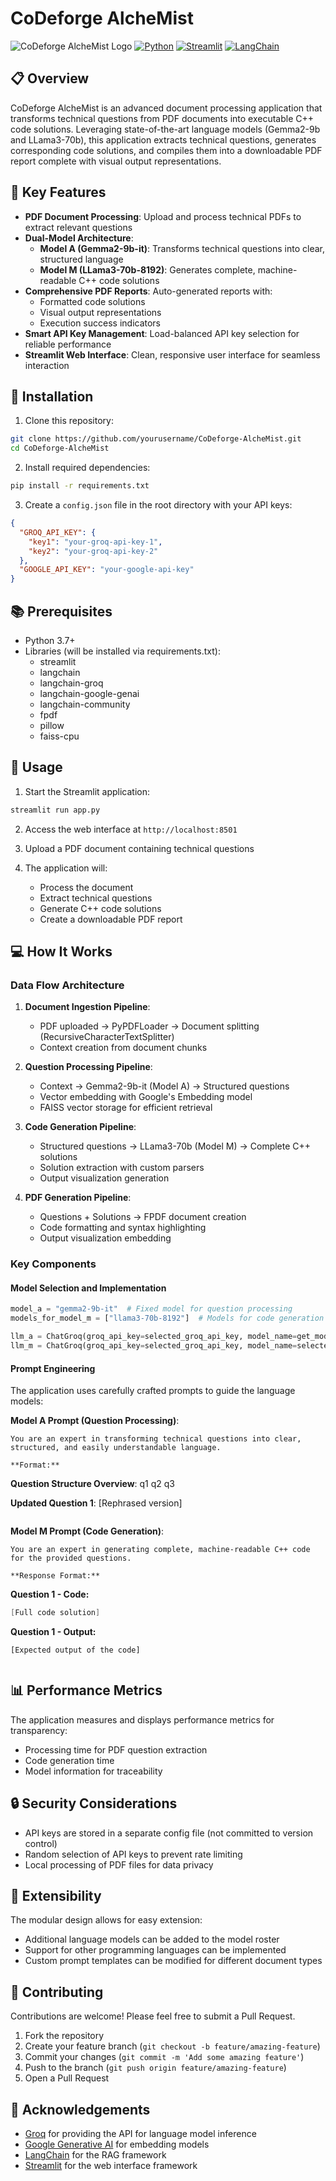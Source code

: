 # CoDeforge AlcheMist

![CoDeforge AlcheMist Logo](https://img.shields.io/badge/CoDeforge-AlcheMist-blue?style=for-the-badge)
[![Python](https://img.shields.io/badge/Python-3.7+-blue.svg)](https://www.python.org/downloads/)
[![Streamlit](https://img.shields.io/badge/Streamlit-1.10+-red.svg)](https://streamlit.io/)
[![LangChain](https://img.shields.io/badge/LangChain-0.0.267+-green.svg)](https://github.com/hwchase17/langchain)

## 📋 Overview

CoDeforge AlcheMist is an advanced document processing application that transforms technical questions from PDF documents into executable C++ code solutions. Leveraging state-of-the-art language models (Gemma2-9b and LLama3-70b), this application extracts technical questions, generates corresponding code solutions, and compiles them into a downloadable PDF report complete with visual output representations.

## 🌟 Key Features

- **PDF Document Processing**: Upload and process technical PDFs to extract relevant questions
- **Dual-Model Architecture**: 
  - **Model A (Gemma2-9b-it)**: Transforms technical questions into clear, structured language
  - **Model M (LLama3-70b-8192)**: Generates complete, machine-readable C++ code solutions
- **Comprehensive PDF Reports**: Auto-generated reports with:
  - Formatted code solutions
  - Visual output representations
  - Execution success indicators
- **Smart API Key Management**: Load-balanced API key selection for reliable performance
- **Streamlit Web Interface**: Clean, responsive user interface for seamless interaction

## 🔧 Installation

1. Clone this repository:
```bash
git clone https://github.com/yourusername/CoDeforge-AlcheMist.git
cd CoDeforge-AlcheMist
```

2. Install required dependencies:
```bash
pip install -r requirements.txt
```

3. Create a `config.json` file in the root directory with your API keys:
```json
{
  "GROQ_API_KEY": {
    "key1": "your-groq-api-key-1",
    "key2": "your-groq-api-key-2"
  },
  "GOOGLE_API_KEY": "your-google-api-key"
}
```

## 📚 Prerequisites

- Python 3.7+
- Libraries (will be installed via requirements.txt):
  - streamlit
  - langchain
  - langchain-groq
  - langchain-google-genai
  - langchain-community
  - fpdf
  - pillow
  - faiss-cpu

## 🚀 Usage

1. Start the Streamlit application:
```bash
streamlit run app.py
```

2. Access the web interface at `http://localhost:8501`

3. Upload a PDF document containing technical questions

4. The application will:
   - Process the document
   - Extract technical questions
   - Generate C++ code solutions
   - Create a downloadable PDF report

## 💻 How It Works

### Data Flow Architecture

1. **Document Ingestion Pipeline**:
   - PDF uploaded → PyPDFLoader → Document splitting (RecursiveCharacterTextSplitter)
   - Context creation from document chunks

2. **Question Processing Pipeline**:
   - Context → Gemma2-9b-it (Model A) → Structured questions
   - Vector embedding with Google's Embedding model
   - FAISS vector storage for efficient retrieval

3. **Code Generation Pipeline**:
   - Structured questions → LLama3-70b (Model M) → Complete C++ solutions
   - Solution extraction with custom parsers
   - Output visualization generation

4. **PDF Generation Pipeline**:
   - Questions + Solutions → FPDF document creation
   - Code formatting and syntax highlighting
   - Output visualization embedding

### Key Components

#### Model Selection and Implementation
```python
model_a = "gemma2-9b-it"  # Fixed model for question processing
models_for_model_m = ["llama3-70b-8192"]  # Models for code generation

llm_a = ChatGroq(groq_api_key=selected_groq_api_key, model_name=get_model_a())
llm_m = ChatGroq(groq_api_key=selected_groq_api_key, model_name=selected_model_m)
```

#### Prompt Engineering
The application uses carefully crafted prompts to guide the language models:

**Model A Prompt (Question Processing)**:
```
You are an expert in transforming technical questions into clear, 
structured, and easily understandable language.

**Format:**
```
**Question Structure Overview**:
q1
q2
q3

**Updated Question 1**: [Rephrased version]
```
```

**Model M Prompt (Code Generation)**:
```
You are an expert in generating complete, machine-readable C++ code 
for the provided questions.

**Response Format:**
```
**Question 1 - Code:**
```cpp
[Full code solution]
```

**Question 1 - Output:**
```
[Expected output of the code]
```
```
```

## 📊 Performance Metrics

The application measures and displays performance metrics for transparency:
- Processing time for PDF question extraction
- Code generation time
- Model information for traceability

## 🔒 Security Considerations

- API keys are stored in a separate config file (not committed to version control)
- Random selection of API keys to prevent rate limiting
- Local processing of PDF files for data privacy

## 🧩 Extensibility

The modular design allows for easy extension:
- Additional language models can be added to the model roster
- Support for other programming languages can be implemented
- Custom prompt templates can be modified for different document types

## 🤝 Contributing

Contributions are welcome! Please feel free to submit a Pull Request.

1. Fork the repository
2. Create your feature branch (`git checkout -b feature/amazing-feature`)
3. Commit your changes (`git commit -m 'Add some amazing feature'`)
4. Push to the branch (`git push origin feature/amazing-feature`)
5. Open a Pull Request


## 🙏 Acknowledgements

- [Groq](https://groq.com/) for providing the API for language model inference
- [Google Generative AI](https://ai.google.dev/) for embedding models
- [LangChain](https://github.com/hwchase17/langchain) for the RAG framework
- [Streamlit](https://streamlit.io/) for the web interface framework

